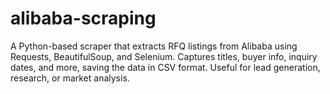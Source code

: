 # alibaba-scraping
A Python-based scraper that extracts RFQ listings from Alibaba using Requests, BeautifulSoup, and Selenium. Captures titles, buyer info, inquiry dates, and more, saving the data in CSV format. Useful for lead generation, research, or market analysis.
